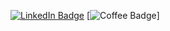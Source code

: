 [![LinkedIn Badge](https://img.shields.io/badge/LinkedIn-Profile-informational?style=for-the-badge&logo=linkedin&logoColor=white&color=0D76A8)](https://www.linkedin.com/in/shih-yu-hwang/)
[![Coffee Badge](https://img.shields.io/badge/LinkedIn-Profile-informational?style=for-the-badge&logo=linkedin&logoColor=white&color=0D76A8)]